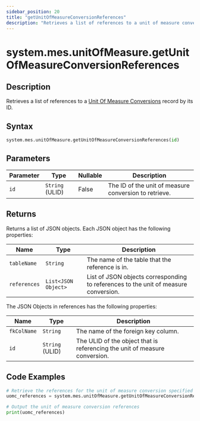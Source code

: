 ```yaml
---
sidebar_position: 20
title: "getUnitOfMeasureConversionReferences"
description: "Retrieves a list of references to a unit of measure conversion with the given ID."
---
```


# system.mes.unitOfMeasure.getUnitOfMeasureConversionReferences

## Description

Retrieves a list of references to a [Unit Of Measure Conversions](../../data-model/utility-models/unit-of-measure-model/unit-of-measure-conversion) record by its ID.

## Syntax

```python
system.mes.unitOfMeasure.getUnitOfMeasureConversionReferences(id)
```

## Parameters

| Parameter | Type            | Nullable | Description                                           |
|-----------|-----------------|----------|-------------------------------------------------------|
| `id`      | `String` (ULID) | False    | The ID of the unit of measure conversion to retrieve. |

## Returns

Returns a list of JSON objects. Each JSON object has the following properties:

| Name         | Type                | Description                                                                         |
|--------------|---------------------|-------------------------------------------------------------------------------------|
| `tableName`  | `String`            | The name of the table that the reference is in.                                     |
| `references` | `List<JSON Object>` | List of JSON objects corresponding to references to the unit of measure conversion. |

The JSON Objects in references has the following properties:

| Name        | Type            | Description                                                                |
|-------------|-----------------|----------------------------------------------------------------------------|
| `fkColName` | `String`        | The name of the foreign key column.                                        |
| `id`        | `String` (ULID) | The ULID of the object that is referencing the unit of measure conversion. |

## Code Examples

```python
# Retrieve the references for the unit of measure conversion specified
uomc_references = system.mes.unitOfMeasure.getUnitOfMeasureConversionReferences('01JCH4NZH2-C7494ZJT-P52KRZEY')

# Output the unit of measure conversion references
print(uomc_references)
```
